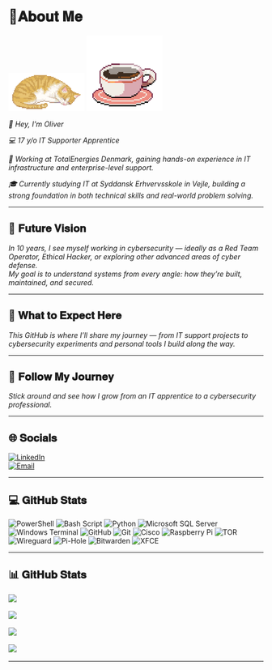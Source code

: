 # **👨𝐀𝐛𝐨𝐮𝐭 𝐌𝐞**
<img src="assets/Sleeping-cat.gif" width="150" alt="Sleeping ASCII Cat"> <img src="assets/coffee.gif" width="150" alt="coffee cup">

*👋 Hey, I’m Oliver*  

*💻 17 y/o IT Supporter Apprentice*  

*🏢 Working at TotalEnergies Denmark, gaining hands-on experience in IT infrastructure and enterprise-level support.*  

*🎓 Currently studying IT at Syddansk Erhvervsskole in Vejle, building a strong foundation in both technical skills and real-world problem solving.*

---

## **🔐 𝐅𝐮𝐭𝐮𝐫𝐞 𝐕𝐢𝐬𝐢𝐨𝐧**
*In 10 years, I see myself working in cybersecurity — ideally as a Red Team Operator, Ethical Hacker, or exploring other advanced areas of cyber defense.*  
*My goal is to understand systems from every angle: how they’re built, maintained, and secured.*

---

## **🧠 𝐖𝐡𝐚𝐭 𝐭𝐨 𝐄𝐱𝐩𝐞𝐜𝐭 𝐇𝐞𝐫𝐞**
*This GitHub is where I’ll share my journey — from IT support projects to cybersecurity experiments and personal tools I build along the way.*

---

## **🚀 𝐅𝐨𝐥𝐥𝐨𝐰 𝐌𝐲 𝐉𝐨𝐮𝐫𝐧𝐞𝐲**
*Stick around and see how I grow from an IT apprentice to a cybersecurity professional.*

---

## **🌐 𝐒𝐨𝐜𝐢𝐚𝐥𝐬**
[![LinkedIn](https://img.shields.io/badge/LinkedIn-%230077B5.svg?logo=linkedin&logoColor=white)](https://linkedin.com/in/oliver-larsen-b863b1275)  
[![Email](https://img.shields.io/badge/Email-D14836?logo=gmail&logoColor=white)](mailto:Oliveryl@outlook.dk)

---

## **💻 𝐆𝐢𝐭𝐇𝐮𝐛 𝐒𝐭𝐚𝐭𝐬**
![PowerShell](https://img.shields.io/badge/PowerShell-%235391FE.svg?style=for-the-badge&logo=powershell&logoColor=white) 
![Bash Script](https://img.shields.io/badge/bash_script-%23121011.svg?style=for-the-badge&logo=gnu-bash&logoColor=white) 
![Python](https://img.shields.io/badge/python-3670A0?style=for-the-badge&logo=python&logoColor=ffdd54) 
![Microsoft SQL Server](https://img.shields.io/badge/Microsoft%20SQL%20Server-CC2927?style=for-the-badge&logo=microsoft%20sql%20server&logoColor=white) 
![Windows Terminal](https://img.shields.io/badge/Windows%20Terminal-%234D4D4D.svg?style=for-the-badge&logo=windows-terminal&logoColor=white) 
![GitHub](https://img.shields.io/badge/github-%23121011.svg?style=for-the-badge&logo=github&logoColor=white) 
![Git](https://img.shields.io/badge/git-%23F05033.svg?style=for-the-badge&logo=git&logoColor=white) 
![Cisco](https://img.shields.io/badge/cisco-%23049fd9.svg?style=for-the-badge&logo=cisco&logoColor=black) 
![Raspberry Pi](https://img.shields.io/badge/-Raspberry_Pi-C51A4A?style=for-the-badge&logo=Raspberry-Pi) 
![TOR](https://img.shields.io/badge/tor-%237E4798.svg?style=for-the-badge&logo=tor-project&logoColor=white) 
![Wireguard](https://img.shields.io/badge/wireguard-%2388171A.svg?style=for-the-badge&logo=wireguard&logoColor=white) 
![Pi-Hole](https://img.shields.io/badge/pihole-%2396060C.svg?style=for-the-badge&logo=pi-hole&logoColor=white) 
![Bitwarden](https://img.shields.io/badge/bitwarden-%23175DDC.svg?style=for-the-badge&logo=bitwarden&logoColor=white) 
![XFCE](https://img.shields.io/badge/XFCE-%232284F2.svg?style=for-the-badge&logo=xfce&logoColor=white)

---

## **📊 𝐆𝐢𝐭𝐇𝐮𝐛 𝐒𝐭𝐚𝐭𝐬**
![](https://github-readme-stats.vercel.app/api?username=Olliyoung&theme=blueberry&hide_border=true&include_all_commits=true&count_private=true)

![](https://nirzak-streak-stats.vercel.app/?user=Olliyoung&theme=blueberry&hide_border=true)

![](https://github-readme-stats.vercel.app/api/top-langs/?username=Olliyoung&theme=blueberry&hide_border=true&layout=compact)

![](https://komarev.com/ghpvc/?username=Olliyoung&color=blueviolet)

---

<!-- Proudly created with GPRM ( https://gprm.itsvg.in ) -->
